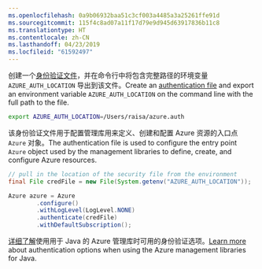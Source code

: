 ```yaml
---
ms.openlocfilehash: 0a9b06932baa51c3cf003a4485a3a25261ffe91d
ms.sourcegitcommit: 115f4c8ad07a11f17d79e9d945d63917836b11c8
ms.translationtype: HT
ms.contentlocale: zh-CN
ms.lasthandoff: 04/23/2019
ms.locfileid: "61592497"
---
```

<span data-ttu-id="4c3fa-101">创建一个[身份验证文件](../java-sdk-azure-authenticate.md#mgmt-file)，并在命令行中将包含完整路径的环境变量 `AZURE_AUTH_LOCATION` 导出到该文件。</span><span class="sxs-lookup"><span data-stu-id="4c3fa-101">Create an [authentication file](../java-sdk-azure-authenticate.md#mgmt-file) and export an environment variable `AZURE_AUTH_LOCATION` on the command line with the full path to the file.</span></span>

```bash
export AZURE_AUTH_LOCATION=/Users/raisa/azure.auth
```

<span data-ttu-id="4c3fa-102">该身份验证文件用于配置管理库用来定义、创建和配置 Azure 资源的入口点 `Azure` 对象。</span><span class="sxs-lookup"><span data-stu-id="4c3fa-102">The authentication file is used to configure the entry point `Azure` object used by the management libraries to define, create, and configure Azure resources.</span></span>

```java
// pull in the location of the security file from the environment 
final File credFile = new File(System.getenv("AZURE_AUTH_LOCATION"));

Azure azure = Azure
        .configure()
        .withLogLevel(LogLevel.NONE)
        .authenticate(credFile)
        .withDefaultSubscription();
```

<span data-ttu-id="4c3fa-103">[详细了解](../java-sdk-azure-authenticate.md#mgmt-auth)使用用于 Java 的 Azure 管理库时可用的身份验证选项。</span><span class="sxs-lookup"><span data-stu-id="4c3fa-103">[Learn more](../java-sdk-azure-authenticate.md#mgmt-auth) about authentication options when using the Azure management libraries for Java.</span></span>